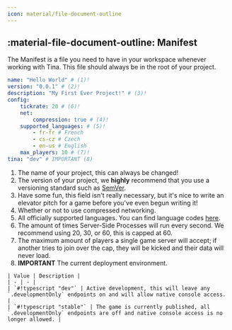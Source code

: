 ```yaml
---
icon: material/file-document-outline
---
```


## :material-file-document-outline: Manifest

The Manifest is a file you need to have in your workspace whenever working with Tina.
This file should always be in the root of your project.

```yaml title="manifest.tina.yml"
name: "Hello World" # (1)!
version: "0.0.1" # (2)!
description: "My First Ever Project!" # (3)!
config:
    tickrate: 20 # (6)!
    net:
        compression: true # (4)!
    supported_languages: # (5)!
        - fr-fr # French
        - cs-cz # Czech
        - en-us # English
    max_players: 10 # (7)!
tina: "dev" # IMPORTANT (8)
```

1. The name of your project, this can always be changed!
2. The version of your project, we **highly** recommend that you use a versioning standard such as [SemVer](https://semver.org).
3. Have some fun, this field isn't really necessary, but it's nice to write an elevator pitch for a game before you've even begun writing it!
4. Whether or not to use compressed networking.
5. All officially supported languages. You can find language codes [here](https://create.roblox.com/docs/production/localization/language-codes).
6. The amount of times Server-Side Processes will run every second. We recommend using 20, 30, or 60, this is capped at 60.
7. The maximum amount of players a single game server will accept; if another tries to join over the cap, they will be kicked and their data will never load.
8.   **IMPORTANT** The current deployment environment.
   
    | Value | Description |
    | - | - |
    | `#!typescript "dev"` | Active development, this will leave any `.developmentOnly` endpoints on and will allow native console access. |
    | `#!typescript "stable"` | The game is currently published, all `.developmentOnly` endpoints are off and native console access is no longer allowed. |